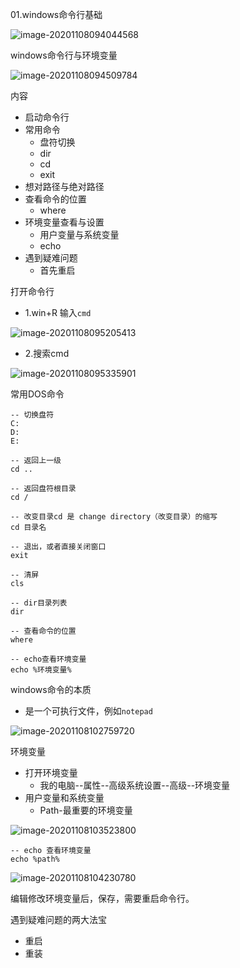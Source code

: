 01.windows命令行基础



![image-20201108094044568](../image/image-20201108094044568.png)

windows命令行与环境变量



![image-20201108094509784](../image/image-20201108094509784.png)

内容

* 启动命令行
* 常用命令
  * 盘符切换
  * dir
  * cd
  * exit
* 想对路径与绝对路径
* 查看命令的位置
  * where
* 环境变量查看与设置
  * 用户变量与系统变量
  * echo
* 遇到疑难问题
  * 首先重启



打开命令行

* 1.win+R 输入`cmd`

![image-20201108095205413](../image/image-20201108095205413.png)

* 2.搜索cmd

![image-20201108095335901](../image/image-20201108095335901.png)



常用DOS命令

```
-- 切换盘符
C:
D:
E:

-- 返回上一级
cd ..

-- 返回盘符根目录
cd /

-- 改变目录cd 是 change directory（改变目录）的缩写
cd 目录名

-- 退出，或者直接关闭窗口
exit

-- 清屏
cls

-- dir目录列表
dir

-- 查看命令的位置
where

-- echo查看环境变量
echo %环境变量%
```



windows命令的本质

* 是一个可执行文件，例如`notepad`

![image-20201108102759720](../image/image-20201108102759720.png)

环境变量

* 打开环境变量
  * 我的电脑--属性--高级系统设置--高级--环境变量
* 用户变量和系统变量
  * Path-最重要的环境变量



![image-20201108103523800](../image/image-20201108103523800.png)



```
-- echo 查看环境变量
echo %path%
```

![image-20201108104230780](../image/image-20201108104230780.png)



编辑修改环境变量后，保存，需要重启命令行。



遇到疑难问题的两大法宝

* 重启
* 重装



